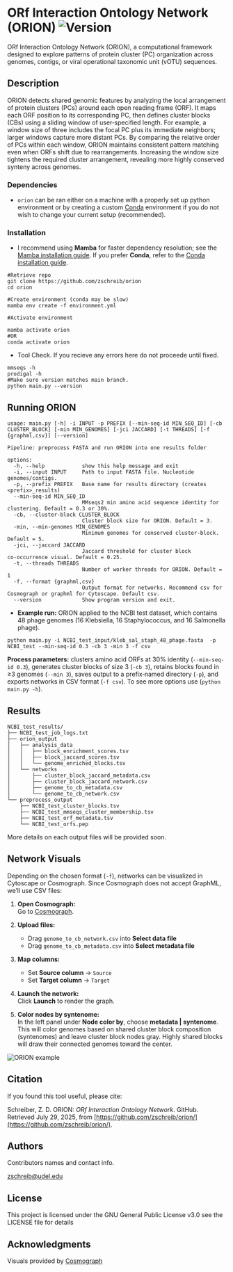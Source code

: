 # ORf Interaction Ontology Network (ORION) ![Version](https://img.shields.io/badge/version-0.80_beta-blue)

ORf Interaction Ontology Network (ORION), a computational framework designed to explore patterns of protein cluster (PC) organization across genomes, contigs, or viral operational taxonomic unit (vOTU) sequences. 

## Description

ORION detects shared genomic features by analyzing the local arrangement of protein clusters (PCs) around each open reading frame (ORF). It maps each ORF position to its corresponding PC, then defines cluster blocks (CBs) using a sliding window of user‑specified length. For example, a window size of three includes the focal PC plus its immediate neighbors; larger windows capture more distant PCs. By comparing the relative order of PCs within each window, ORION maintains consistent pattern matching even when ORFs shift due to rearrangements. Increasing the window size tightens the required cluster arrangement, revealing more highly conserved synteny across genomes.

### Dependencies

* `orion` can be ran either on a machine with a properly set up python environment or by creating a custom [Conda](https://docs.conda.io/en/latest/) environment if you do not wish to change your current setup (recommended).

### Installation

* I recommend using **Mamba** for faster dependency resolution; see the [Mamba installation guide](https://mamba.readthedocs.io/en/latest/). If you prefer **Conda**, refer to the [Conda installation guide](https://docs.conda.io/projects/conda/en/latest/user-guide/install/index.html).
```
#Retrieve repo
git clone https://github.com/zschreib/orion
cd orion

#Create environment (conda may be slow)
mamba env create -f environment.yml

#Activate environment

mamba activate orion 
#OR
conda activate orion
```
* Tool Check. If you recieve any errors here do not proceede until fixed.
```
mmseqs -h
prodigal -h
#Make sure version matches main branch.
python main.py --version
```

## Running ORION

```
usage: main.py [-h] -i INPUT -p PREFIX [--min-seq-id MIN_SEQ_ID] [-cb CLUSTER_BLOCK] [-min MIN_GENOMES] [-jci JACCARD] [-t THREADS] [-f {graphml,csv}] [--version]

Pipeline: preprocess FASTA and run ORION into one results folder

options:
  -h, --help            show this help message and exit
  -i, --input INPUT     Path to input FASTA file. Nucleotide genomes/contigs.
  -p, --prefix PREFIX   Base name for results directory (creates <prefix>_results)
  --min-seq-id MIN_SEQ_ID
                        MMseqs2 min amino acid sequence identity for clustering. Default = 0.3 or 30%. 
  -cb, --cluster-block CLUSTER_BLOCK
                        Cluster block size for ORION. Default = 3.
  -min, --min-genomes MIN_GENOMES
                        Minimum genomes for conserved cluster‑block. Default = 5.
  -jci, --jaccard JACCARD
                        Jaccard threshold for cluster block co‑occurrence visual. Default = 0.25.
  -t, --threads THREADS
                        Number of worker threads for ORION. Default = 1
  -f, --format {graphml,csv}
                        Output format for networks. Recommend csv for Cosmograph or graphml for Cytoscape. Default csv.
  --version             Show program version and exit. 
```

* **Example run:** ORION applied to the NCBI test dataset, which contains 48 phage genomes (16 Klebsiella, 16 Staphylococcus, and 16 Salmonella phage).

```
python main.py -i NCBI_test_input/kleb_sal_staph_48_phage.fasta  -p NCBI_test --min-seq-id 0.3 -cb 3 -min 3 -f csv
```
**Process parameters:** clusters amino acid ORFs at 30% identity (`--min-seq-id 0.3`), generates cluster blocks of size 3 (`-cb 3`), retains blocks found in ≥3 genomes (`--min 3`), saves output to a prefix‑named directory (`-p`), and exports networks in CSV format (`-f csv`). To see more options use (`python main.py -h`).

## Results 
```
NCBI_test_results/
├── NCBI_test_job_logs.txt
├── orion_output
│   ├── analysis_data
│   │   ├── block_enrichment_scores.tsv
│   │   ├── block_jaccard_scores.tsv
│   │   └── genome_enriched_blocks.tsv
│   └── networks
│       ├── cluster_block_jaccard_metadata.csv
│       ├── cluster_block_jaccard_network.csv
│       ├── genome_to_cb_metadata.csv
│       └── genome_to_cb_network.csv
└── preprocess_output
    ├── NCBI_test_cluster_blocks.tsv
    ├── NCBI_test_mmseqs_cluster_membership.tsv
    ├── NCBI_test_orf_metadata.tsv
    └── NCBI_test_orfs.pep
```
More details on each output files will be provided soon. 

## Network Visuals

Depending on the chosen format (`-f`), networks can be visualized in Cytoscape or Cosmograph. Since Cosmograph does not accept GraphML, we’ll use CSV files:

1. **Open Cosmograph:**  
   Go to [Cosmograph](https://cosmograph.app/run/).

2. **Upload files:**  
   - Drag `genome_to_cb_network.csv` into **Select data file**  
   - Drag `genome_to_cb_metadata.csv` into **Select metadata file**

3. **Map columns:**  
   - Set **Source column** → `Source`  
   - Set **Target column** → `Target`

4. **Launch the network:**  
   Click **Launch** to render the graph.

5. **Color nodes by syntenome:**  
   In the left panel under **Node color by**, choose **metadata | syntenome**.  
   This will color genomes based on shared cluster block composition (syntenomes) and leave cluster block nodes gray. Highly shared blocks will draw their connected genomes toward the center.

![ORION example](https://raw.githubusercontent.com/zschreib/orion/main/NCBI_test_input/ORION_example.png)

## Citation
If you found this tool useful, please cite: 

Schreiber, Z. D. ORION: *ORf Interaction Ontology Network*. GitHub. Retrieved July 29, 2025, from [https://github.com/zschreib/orion/](https://github.com/zschreib/orion/).

## Authors

Contributors names and contact info.

zschreib@udel.edu

## License

This project is licensed under the GNU General Public License v3.0 see the LICENSE file for details

## Acknowledgments

Visuals provided by [Cosmograph](https://cosmograph.app/)
